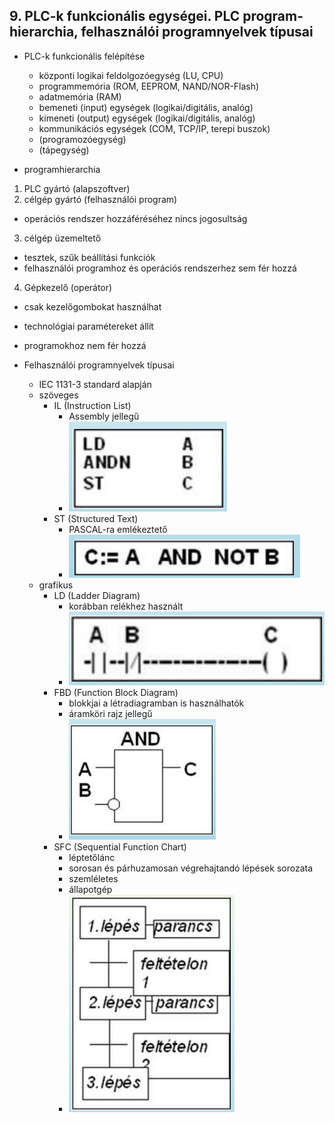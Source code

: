 ## 9. PLC-k funkcionális egységei. PLC program-hierarchia, felhasználói programnyelvek típusai

- PLC-k funkcionális felépítése
  - központi logikai feldolgozóegység (LU, CPU)
  - programmemória (ROM, EEPROM, NAND/NOR-Flash)
  - adatmemória (RAM)
  - bemeneti (input) egységek (logikai/digitális, analóg)
  - kimeneti (output) egységek (logikai/digitális, analóg)
  - kommunikációs egységek (COM, TCP/IP, terepi buszok)
  - (programozóegység)
  - (tápegység)

- programhierarchia
 1. PLC gyártó (alapszoftver)
 2. célgép gyártó (felhasználói program)
  - operációs rendszer hozzáféréséhez nincs jogosultság
 3. célgép üzemeltető
  - tesztek, szűk beállítási funkciók
  - felhasználói programhoz és operációs rendszerhez sem fér hozzá
 4. Gépkezelő (operátor)
  - csak kezelőgombokat használhat
  - technológiai paramétereket állít
  - programokhoz nem fér hozzá

- Felhasználói programnyelvek típusai
  - IEC 1131-3 standard alapján
  - szöveges
    - IL (Instruction List)
      - Assembly jellegű
      - ![Instruction List példaábra](./img/fig_plc_il.png)
    - ST (Structured Text)
      - PASCAL-ra emlékeztető
      - ![Structured Text példaábra](./img/fig_plc_structured_text.png)
  - grafikus
    - LD (Ladder Diagram)
      - korábban relékhez használt
      - ![Létradiagram példaábra](./img/fig_plc_ld.png)
    - FBD (Function Block Diagram)
      - blokkjai a létradiagramban is használhatók
      - áramköri rajz jellegű
      - ![Function Block Diagram példaábra](./img/fig_plc_fb.png)
    - SFC (Sequential Function Chart)
      - léptetőlánc
      - sorosan és párhuzamosan végrehajtandó lépések sorozata
      - szemléletes
      - állapotgép
      - ![Sequential Function Chart példaábra](./img/fig_state_machine_seq.png)
